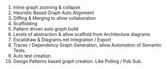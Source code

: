1. Inline graph zooming & collapse
2. Heuristic Based Graph Auto Alignment
3. Diffing & Merging to allow collaboration
4. Scaffolding
5. Pattern driven auto graph build
6. Levels of abstraction & allow scaffold from Architecture diagrams
7. Excalidraw & Diagrams.net Integration / Export
8. Traces / Dependency Graph Generation, allow Automation of Semantic Tests.
9. Auto test creation.
10. Design Patterns based graph creation. Like Polling / Pub Sub.